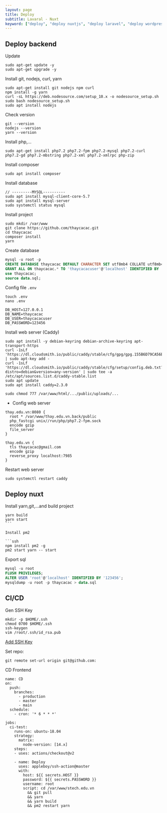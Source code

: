 ```yaml
---
layout: page
title: Deploy
subtitle: Lavaral - Nuxt
keyword: ["deploy", "deploy nuxtjs", "deploy laravel", "deploy wordpress", "thaycacac"]
---
```


## Deploy backend

Update

```ssh
sudo apt-get update -y
sudo apt-get upgrade -y
```

Install git, nodejs, curl, yarn

```ssh
sudo apt-get install git nodejs npm curl
npm install -g yarn
curl -sL https://deb.nodesource.com/setup_10.x -o nodesource_setup.sh
sudo bash nodesource_setup.sh
sudo apt install nodejs
```

Check version

```ssh
git --version
nodejs --version
yarn --version
```

Install php,...

```ssh
sudo apt-get install php7.2 php7.2-fpm php7.2-mysql php7.2-curl php7.2-gd php7.2-mbstring php7.2-xml php7.2-xmlrpc php-zip
```

Install composer

```ssh
sudo apt install composer
```

Install database

```ssh
// ---------MYSQL----------
sudo apt install mysql-client-core-5.7
sudo apt install mysql-server
sudo systemctl status mysql
```

Install project

```ssh
sudo mkdir /var/www
git clone https://github.com/thaycacac.git
cd thaycacac
composer install
yarn
```

Create database

```sql
mysql -u root -p
CREATE DATABASE thaycacac DEFAULT CHARACTER SET utf8mb4 COLLATE utf8mb4_unicode_ci;
GRANT ALL ON thaycacac.* TO 'thaycacacuser'@'localhost' IDENTIFIED BY '123456';
use thaycacac;
source data.sql;
```

Config file `.env`

```ssh
touch .env
nano .env
```

```ssh
DB_HOST=127.0.0.1
DB_NAME=thaycacac
DB_USER=thaycacacuser
DB_PASSWORD=123456
```

Install web server (Caddy)

```ssh
sudo apt install -y debian-keyring debian-archive-keyring apt-transport-https
curl -1sLf 'https://dl.cloudsmith.io/public/caddy/stable/cfg/gpg/gpg.155B6D79CA56EA34.key' | sudo apt-key add -
curl -1sLf 'https://dl.cloudsmith.io/public/caddy/stable/cfg/setup/config.deb.txt?distro=debian&version=any-version' | sudo tee -a /etc/apt/sources.list.d/caddy-stable.list
sudo apt update
sudo apt install caddy=2.3.0

sudo chmod 777 /var/www/html/.../public/uploads/...
```

- Config web server

```ssh
thay.edu.vn:8080 {
  root * /var/www/thay.edu.vn.back/public
  php_fastcgi unix//run/php/php7.2-fpm.sock
  encode gzip
  file_server
}

thay.edu.vn {
  tls thaycacac@gmail.com
  encode gzip
  reverse_proxy localhost:7985
}
```

Restart web server

```ssh
sudo systemctl restart caddy
```

## Deploy nuxt

Install yarn,git,...and build project

````ssh
yarn build
yarn start
```

Install pm2

```ssh
npm install pm2 -g
pm2 start yarn -- start
````

Export sql

```sql
mysql -u root
FLUSH PRIVILEGES;
ALTER USER 'root'@'localhost' IDENTIFIED BY '123456';
mysqldump -u root -p thaycacac > data.sql
```

## CI/CD

Gen SSH Key

```ssh
mkdir -p $HOME/.ssh
chmod 0700 $HOME/.ssh
ssh-keygen
vim /root/.ssh/id_rsa.pub
```

[Add SSH Key](https://github.com/settings/keys)

Set repo: 

```ssh
git remote set-url origin git@github.com:
```

CD Frontend

```ssh
name: CD
on:
  push:
    branches:
      - production
      - master
      - main
  schedule:
    - cron: '* 6 * * *'

jobs:
  ci-test:
    runs-on: ubuntu-18.04
    strategy:
      matrix:
        node-version: [14.x]
    steps:
    - uses: actions/checkout@v2

    - name: Deploy
      uses: appleboy/ssh-action@master
      with:
        host: ${{ secrets.HOST }}
        password: ${{ secrets.PASSWORD }}
        username: root
        script: cd /var/www/stech.edu.vn
          && git pull
          && yarn
          && yarn build
          && pm2 restart yarn
```


